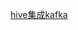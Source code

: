 

[hive集成kafka](https://github.com/ZGG2016/hive/blob/master/%E6%96%87%E6%A1%A3/hive%E9%9B%86%E6%88%90kafka.md)
